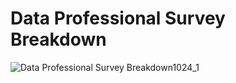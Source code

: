 # Data Professional Survey Breakdown

![Data Professional Survey Breakdown1024_1](https://user-images.githubusercontent.com/63803859/212423596-972aba95-7a69-497b-9135-49f2c6353fe1.png)
